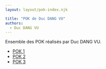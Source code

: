 ```yaml
---
layout: layout/pok-index.njk

title: "POK de Duc DANG VU"
authors:
  - Duc DANG VU
---
```


Ensemble des POK réalisés par Duc DANG VU.

* [POK 1](./temps-1)
* [POK 2](./temps-2)
* [POK 3](./temps-3)
